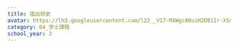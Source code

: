 ```yaml
---
title: 塩出研史
avatar: https://lh3.googleusercontent.com/l22__V17-MXWgcA0uiH2D81Ir-XSmkRSAx2nwVO2JWcFwLRGA9Z1seF5nX1xQj_s6-ay1oc20yPEERj15uPQKrOWkoxe3CKiHJl_EypBgU1YPhvQccCXhjxF2YzHFYHrITv9t35cBw3JJ2YDXSg0doAO8UeLrhXTOi-D_XNt0EOdye6lMCewDS_dHImDNy9sXOTwHVpH71ZpzIqcqFGEuUNiaeYO_clNWagGZNVCdakZCM6HRFtXf5zZRxr1c6dfMMCFtga4kk_iUDhTmtRU8jgE83qUSa19iLxaSvOoaef9aBjPwVOa3Jt3Cp75xNMv69rNRpIUjrgBXnu0j71qE9QsXeNzAeg2aAfkh1Jn2fqWVhXVZ2uFzf2IOjvlmwdp8gUxpw2NUSe77ITH_ySzzZWrpX4NKHH3NUBGd5MCu-3QRFFHCHMAE8fA9SzZoyRUAN1pG65FAJlW4Qh5BkozGcrKkVoH5OH5cekzSsmYugHfSk54kRp2WzvoTZXVWUGibBaWtjGgFSOAcMMLJP9P5n9rEYvhSLfFK66UdbOhuP2FhbscBNTrReIXQAKIjIjGzlShrPf59GRXlvKrFGyCrU5TytlhVA-s8Sf0SOa3Iz7l61Ib7nu3FA=p-s300
category: 04_学士課程
school_year: 3
---
```


